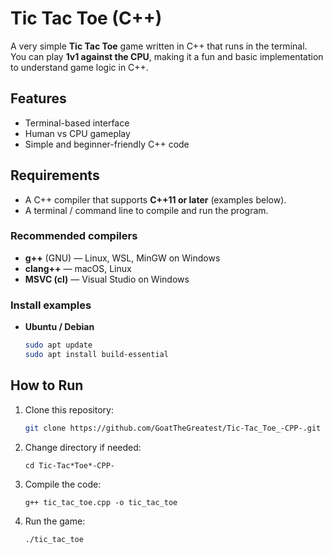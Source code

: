 # Tic Tac Toe (C++)

A very simple **Tic Tac Toe** game written in C++ that runs in the terminal.  
You can play **1v1 against the CPU**, making it a fun and basic implementation to understand game logic in C++.

## Features

- Terminal-based interface
- Human vs CPU gameplay
- Simple and beginner-friendly C++ code

## Requirements

- A C++ compiler that supports **C++11 or later** (examples below).
- A terminal / command line to compile and run the program.

### Recommended compilers

- **g++** (GNU) — Linux, WSL, MinGW on Windows
- **clang++** — macOS, Linux
- **MSVC (cl)** — Visual Studio on Windows

### Install examples

- **Ubuntu / Debian**
  ```bash
  sudo apt update
  sudo apt install build-essential
  ```

## How to Run

1. Clone this repository:
   ```bash
   git clone https://github.com/GoatTheGreatest/Tic-Tac_Toe_-CPP-.git
   ```
2. Change directory if needed:
   ```
   cd Tic-Tac*Toe*-CPP-
   ```
3. Compile the code:
   ```
   g++ tic_tac_toe.cpp -o tic_tac_toe
   ```
4. Run the game:
   ```
   ./tic_tac_toe
   ```

